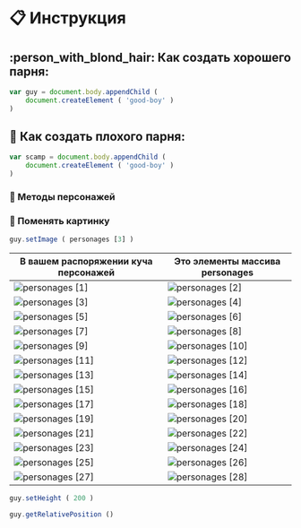 # :clipboard: Инструкция

## :person_with_blond_hair: Как создать хорошего парня:
```javascript
var guy = document.body.appendChild (
    document.createElement ( 'good-boy' )
)
```
## :japanese_ogre: Как создать плохого парня:
```javascript
var scamp = document.body.appendChild (
    document.createElement ( 'good-boy' )
)
```

### :boy: Методы персонажей

### :boy: Поменять картинку
```javascript
guy.setImage ( personages [3] )
```


| В вашем распоряжении куча персонажей | Это элементы массива personages |
|-|-|
| ![personages [1]](https://github.com/garevna/game/blob/master/personages/01.gif?raw=true) | ![personages [2]](https://github.com/garevna/game/blob/master/personages/05.gif?raw=true) |
| ![personages [3]](https://github.com/garevna/game/blob/master/personages/31.gif?raw=true) | ![personages [4]](https://github.com/garevna/game/blob/master/personages/32.gif?raw=true) |
| ![personages [5]](https://github.com/garevna/game/blob/master/personages/33.gif?raw=true) | ![personages [6]](https://github.com/garevna/game/blob/master/personages/21.gif?raw=true) |
| ![personages [7]](https://github.com/garevna/game/blob/master/personages/34.gif?raw=true) | ![personages [8]](https://github.com/garevna/game/blob/master/personages/07.gif?raw=true) |
| ![personages [9]](https://github.com/garevna/game/blob/master/personages/10-2.gif?raw=true) | ![personages [10]](https://github.com/garevna/game/blob/master/personages/36.gif?raw=true) |
| ![personages [11]](https://github.com/garevna/game/blob/master/personages/28.gif?raw=true) | ![personages [12]](https://github.com/garevna/game/blob/master/personages/29-1.gif?raw=true) |
| ![personages [13]](https://github.com/garevna/game/blob/master/personages/30.gif?raw=true) | ![personages [14]](https://github.com/garevna/game/blob/master/personages/26.gif?raw=true) |
| ![personages [15]](https://github.com/garevna/game/blob/master/personages/37.gif?raw=true) | ![personages [16]](https://github.com/garevna/game/blob/master/personages/24.gif?raw=true) |
| ![personages [17]](https://github.com/garevna/game/blob/master/personages/23.gif?raw=true) | ![personages [18]](https://github.com/garevna/game/blob/master/personages/22.gif?raw=true) |
| ![personages [19]](https://github.com/garevna/game/blob/master/personages/27.gif?raw=true) | ![personages [20]](https://github.com/garevna/game/blob/master/personages/25.gif?raw=true) |
| ![personages [21]](https://github.com/garevna/game/blob/master/personages/13.gif?raw=true) | ![personages [22]](https://github.com/garevna/game/blob/master/personages/15.gif?raw=true) |
| ![personages [23]](https://github.com/garevna/game/blob/master/personages/11.gif?raw=true) | ![personages [24]](https://github.com/garevna/game/blob/master/personages/09.gif?raw=true) |
| ![personages [25]](https://github.com/garevna/game/blob/master/personages/38.gif?raw=true) | ![personages [26]](https://github.com/garevna/game/blob/master/personages/02.gif?raw=true) |
| ![personages [27]](https://github.com/garevna/game/blob/master/personages/12.gif?raw=true) | ![personages [28]](https://github.com/garevna/game/blob/master/personages/14.gif?raw=true) |
<!-- [personages [29]](https://github.com/garevna/game/blob/master/personages/17.gif?raw=true) -->


```javascript
guy.setHeight ( 200 )
```
```javascript
guy.getRelativePosition ()
```
